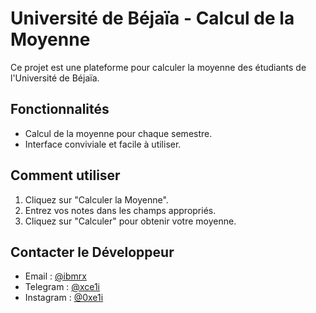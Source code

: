 # Université de Béjaïa - Calcul de la Moyenne

Ce projet est une plateforme pour calculer la moyenne des étudiants de l'Université de Béjaïa.

## Fonctionnalités
- Calcul de la moyenne pour chaque semestre.
- Interface conviviale et facile à utiliser.

## Comment utiliser
1. Cliquez sur "Calculer la Moyenne".
2. Entrez vos notes dans les champs appropriés.
3. Cliquez sur "Calculer" pour obtenir votre moyenne.

## Contacter le Développeur 
- Email : [@ibmrx](ibmx@protonmail.com)
- Telegram : [@xce1i](t.me/xce1i)
- Instagram : [@0xe1i](instagram.com/0xe1i)
